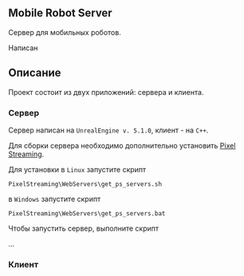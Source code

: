 ## Mobile Robot Server

Сервер для мобильных роботов.

Написан

## Описание

Проект состоит из двух приложений: сервера и клиента. 


### Сервер 

Сервер написан  на `UnrealEngine v. 5.1.0`, клиент - на `C++`.

Для сборки сервера необходимо дополнительно установить 
[Pixel Streaming](https://docs.unrealengine.com/5.1/en-US/pixel-streaming-in-unreal-engine/).

Для установки в `Linux` запустите скрипт 

```
PixelStreaming\WebServers\get_ps_servers.sh
```


в `Windows` запустите скрипт 

```
PixelStreaming\WebServers\get_ps_servers.bat
```


Чтобы запустить сервер, выполните скрипт 

...


### Клиент


